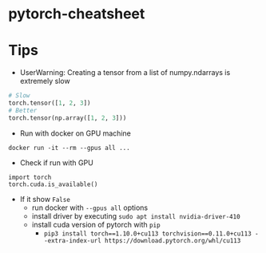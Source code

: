 # pytorch-cheatsheet


# Tips
* UserWarning: Creating a tensor from a list of numpy.ndarrays is extremely slow
```python
# Slow 
torch.tensor([1, 2, 3])
# Better
torch.tensor(np.array([1, 2, 3]))
```
   
* Run with docker on GPU machine
```
docker run -it --rm --gpus all ...
```

* Check if run with GPU 
```
import torch
torch.cuda.is_available()
```

  * If it show `False`
    * run docker with `--gpus all` options
    * install driver by executing `sudo apt install nvidia-driver-410`
    * install cuda version of pytorch with `pip`
      * `pip3 install torch==1.10.0+cu113 torchvision==0.11.0+cu113 --extra-index-url https://download.pytorch.org/whl/cu113` 
